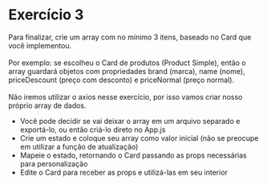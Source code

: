 # Exercício 3

Para finalizar, crie um array com no mínimo 3 itens, baseado no Card que você implementou.
<br><br>
Por exemplo: se escolheu o Card de produtos (Product Simple), então o array guardará objetos com propriedades brand (marca), name (nome), priceDescount (preço com desconto) e priceNormal (preço normal).
<br><br>
Não iremos utilizar o axios nesse exercício, por isso vamos criar nosso próprio array de dados.
- Você pode decidir se vai deixar o array em um arquivo separado e exportá-lo, ou então criá-lo direto no App.js
- Crie um estado e coloque seu array como valor inicial (não se preocupe em utilizar a função de atualização)
- Mapeie o estado, retornando o Card passando as props necessárias para personalização
- Edite o Card para receber as props e utilizá-las em seu interior





